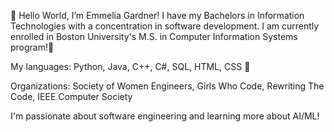  👋 Hello World, I’m Emmelia Gardner! 
I have my Bachelors in Information Technologies with a concentration in software development.
I am currently enrolled in Boston University's M.S. in Computer Information Systems program!💜

My languages: Python, Java, C++, C#, SQL, HTML, CSS 👾

Organizations: Society of Women Engineers, Girls Who Code, Rewriting The Code, IEEE Computer Society

I'm passionate about software engineering and learning more about AI/ML!
